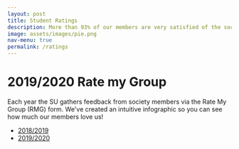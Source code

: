 ```yaml
---
layout: post
title: Student Ratings
description: More than 93% of our members are very satisfied of the society!
image: assets/images/pie.png
nav-menu: true
permalink: /ratings
---
```


# 2019/2020 Rate my Group
Each year the SU gathers feedback from society members via the Rate My Group (RMG) form. We've created an intuitive infographic so you can see how much our members love us!

<ul class="actions fit">
	<li><a href="infographic2019.pdf" class="button fit">2018/2019</a></li>
	<li><a href="infographic2020.pdf" class="button fit">2019/2020</a></li>
</ul>
